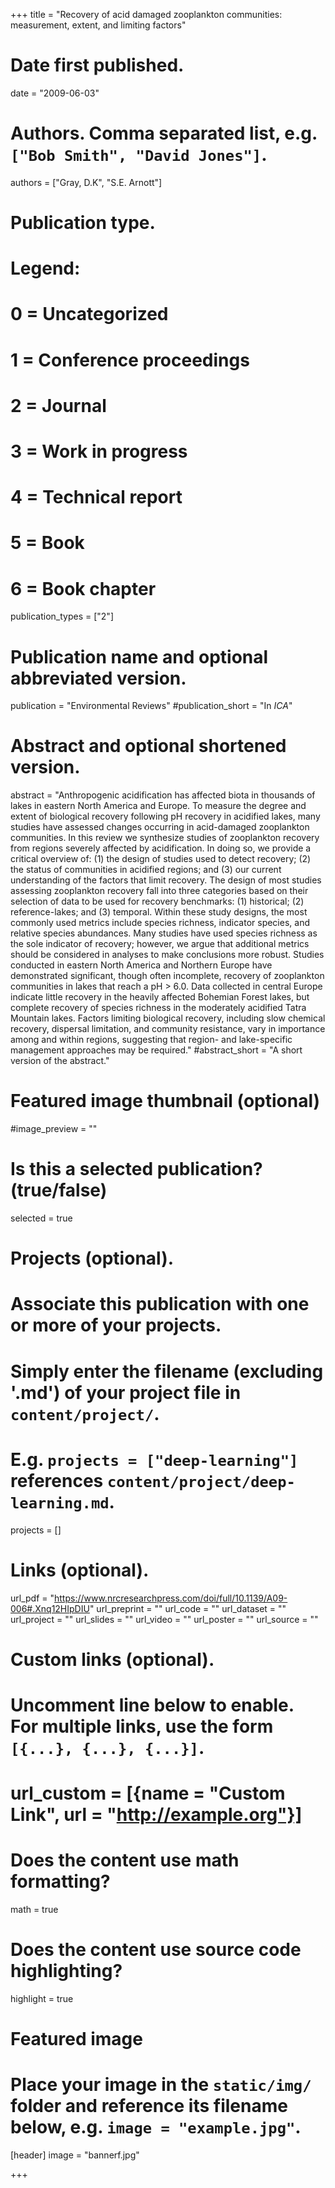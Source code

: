 +++
title = "Recovery of acid damaged zooplankton communities: measurement, extent, and limiting factors"

 
# Date first published.
date = "2009-06-03"

# Authors. Comma separated list, e.g. `["Bob Smith", "David Jones"]`.
authors = ["Gray, D.K", "S.E. Arnott"]


# Publication type.
# Legend:
# 0 = Uncategorized
# 1 = Conference proceedings
# 2 = Journal
# 3 = Work in progress
# 4 = Technical report
# 5 = Book
# 6 = Book chapter
publication_types = ["2"]

# Publication name and optional abbreviated version.
publication = "Environmental Reviews"
#publication_short = "In *ICA*"

# Abstract and optional shortened version.
abstract = "Anthropogenic acidification has affected biota in thousands of lakes in eastern North America and Europe. To measure the degree and extent of biological recovery following pH recovery in acidified lakes, many studies have assessed changes occurring in acid-damaged zooplankton communities. In this review we synthesize studies of zooplankton recovery from regions severely affected by acidification. In doing so, we provide a critical overview of: (1) the design of studies used to detect recovery; (2) the status of communities in acidified regions; and (3) our current understanding of the factors that limit recovery. The design of most studies assessing zooplankton recovery fall into three categories based on their selection of data to be used for recovery benchmarks: (1) historical; (2) reference-lakes; and (3) temporal. Within these study designs, the most commonly used metrics include species richness, indicator species, and relative species abundances. Many studies have used species richness as the sole indicator of recovery; however, we argue that additional metrics should be considered in analyses to make conclusions more robust. Studies conducted in eastern North America and Northern Europe have demonstrated significant, though often incomplete, recovery of zooplankton communities in lakes that reach a pH > 6.0. Data collected in central Europe indicate little recovery in the heavily affected Bohemian Forest lakes, but complete recovery of species richness in the moderately acidified Tatra Mountain lakes. Factors limiting biological recovery, including slow chemical recovery, dispersal limitation, and community resistance, vary in importance among and within regions, suggesting that region- and lake-specific management approaches may be required."
#abstract_short = "A short version of the abstract."

# Featured image thumbnail (optional)
#image_preview = ""

# Is this a selected publication? (true/false)
selected = true

# Projects (optional).
#   Associate this publication with one or more of your projects.
#   Simply enter the filename (excluding '.md') of your project file in `content/project/`.
#   E.g. `projects = ["deep-learning"]` references `content/project/deep-learning.md`.
projects = []

# Links (optional).
url_pdf = "https://www.nrcresearchpress.com/doi/full/10.1139/A09-006#.Xnq12HIpDIU"
url_preprint = ""
url_code = ""
url_dataset = ""
url_project = ""
url_slides = ""
url_video = ""
url_poster = ""
url_source = ""

# Custom links (optional).
#   Uncomment line below to enable. For multiple links, use the form `[{...}, {...}, {...}]`.
# url_custom = [{name = "Custom Link", url = "http://example.org"}]

# Does the content use math formatting?
math = true

# Does the content use source code highlighting?
highlight = true

# Featured image
# Place your image in the `static/img/` folder and reference its filename below, e.g. `image = "example.jpg"`.
[header]
image = "bannerf.jpg"

+++
